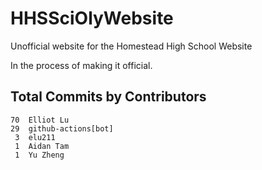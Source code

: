 # HHSSciOlyWebsite
Unofficial website for the Homestead High School Website

In the process of making it official.


## Total Commits by Contributors
<!-- COMMIT_SECTION_START -->
<!-- COMMIT_COUNTS_START -->
    70	Elliot Lu
    29	github-actions[bot]
     3	elu211
     1	Aidan Tam
     1	Yu Zheng
<!-- COMMIT_COUNTS_END -->
<!-- COMMIT_SECTION_END -->
